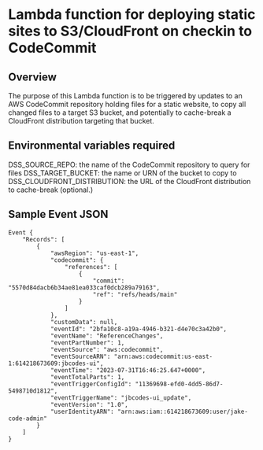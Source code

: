 # Lambda function for deploying static sites to S3/CloudFront on checkin to CodeCommit

## Overview

The purpose of this Lambda function is to be triggered by updates to an AWS CodeCommit repository holding files for a static website, to copy all changed files to a target S3 bucket, and potentially to cache-break a CloudFront distribution targeting that bucket.

## Environmental variables required

DSS_SOURCE_REPO: the name of the CodeCommit repository to query for files
DSS_TARGET_BUCKET: the name or URN of the bucket to copy to
DSS_CLOUDFRONT_DISTRIBUTION: the URL of the CloudFront distribution to cache-break (optional.)


## Sample Event JSON

```
Event {
    "Records": [
        {
            "awsRegion": "us-east-1",
            "codecommit": {
                "references": [
                    {
                        "commit": "5570d84dacb6b34ae81ea033caf0dcb289a79163",
                        "ref": "refs/heads/main"
                    }
                ]
            },
            "customData": null,
            "eventId": "2bfa10c8-a19a-4946-b321-d4e70c3a42b0",
            "eventName": "ReferenceChanges",
            "eventPartNumber": 1,
            "eventSource": "aws:codecommit",
            "eventSourceARN": "arn:aws:codecommit:us-east-1:614218673609:jbcodes-ui",
            "eventTime": "2023-07-31T16:46:25.647+0000",
            "eventTotalParts": 1,
            "eventTriggerConfigId": "11369698-efd0-4dd5-86d7-5498710d1812",
            "eventTriggerName": "jbcodes-ui_update",
            "eventVersion": "1.0",
            "userIdentityARN": "arn:aws:iam::614218673609:user/jake-code-admin"
        }
    ]
}
```
